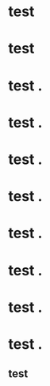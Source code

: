# test
# test
# test .   
# test .  
# test .  
# test .  
# test . 
# test . 
# test . 
# test . 
## test
